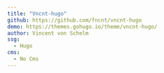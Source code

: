 ```yaml
---
title: "Vncnt-hugo"
github: https://github.com/fncnt/vncnt-hugo
demo: https://themes.gohugo.io/theme/vncnt-hugo/
author: Vincent von Schelm
ssg:
  - Hugo
cms:
  - No Cms
---
```

